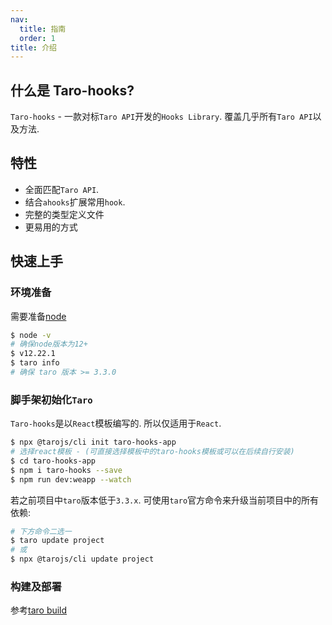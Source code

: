 ```yaml
---
nav:
  title: 指南
  order: 1
title: 介绍
---
```


## 什么是 Taro-hooks?

`Taro-hooks` - 一款对标`Taro API`开发的`Hooks Library`. 覆盖几乎所有`Taro API`以及方法.

## 特性

- 全面匹配`Taro API`.
- 结合`ahooks`扩展常用`hook`.
- 完整的类型定义文件
- 更易用的方式

## 快速上手

### 环境准备

需要准备[node](https://nodejs.org/en/)

```bash
$ node -v
# 确保node版本为12+
$ v12.22.1
$ taro info
# 确保 taro 版本 >= 3.3.0
```

### 脚手架初始化`Taro`

`Taro-hooks`是以`React`模板编写的. 所以仅适用于`React`.

```bash
$ npx @tarojs/cli init taro-hooks-app
# 选择react模板 - (可直接选择模板中的taro-hooks模板或可以在后续自行安装)
$ cd taro-hooks-app
$ npm i taro-hooks --save
$ npm run dev:weapp --watch
```

若之前项目中`taro`版本低于`3.3.x`. 可使用`taro`官方命令来升级当前项目中的所有依赖:

```bash
# 下方命令二选一
$ taro update project
# 或
$ npx @tarojs/cli update project
```

### 构建及部署

参考[taro build](https://taro-docs.jd.com/taro/docs/config)

<code hidden="1" src="@pages/index"/>
